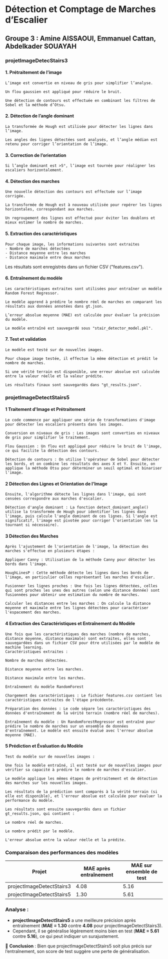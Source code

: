 #  Détection et Comptage de Marches d’Escalier
## Groupe 3 : Amine AISSAOUI, Emmanuel Cattan, Abdelkader SOUAYAH


### projetImageDetecStairs3

#### 1. Prétraitement de l’image

    L’image est convertie en niveau de gris pour simplifier l’analyse.

    Un flou gaussien est appliqué pour réduire le bruit.

    Une détection de contours est effectuée en combinant les filtres de Sobel et la méthode d’Otsu.

#### 2. Détection de l’angle dominant

    La transformée de Hough est utilisée pour détecter les lignes dans l’image.

    Les angles des lignes détectées sont analysés, et l’angle médian est retenu pour corriger l’orientation de l’image.

#### 3. Correction de l’orientation

    Si l’angle dominant est >5°, l’image est tournée pour réaligner les escaliers horizontalement.

#### 4. Détection des marches

    Une nouvelle détection des contours est effectuée sur l’image corrigée.

    La transformée de Hough est à nouveau utilisée pour repérer les lignes horizontales, correspondant aux marches.

    Un regroupement des lignes est effectué pour éviter les doublons et mieux estimer le nombre de marches.

#### 5. Extraction des caractéristiques

    Pour chaque image, les informations suivantes sont extraites
    - Nombre de marches détectées
    - Distance moyenne entre les marches
    - Distance maximale entre deux marches

Les résultats sont enregistrés dans un fichier CSV ("features.csv").
#### 6. Entraînement du modèle

    Les caractéristiques extraites sont utilisées pour entraîner un modèle Random Forest Regressor.

    Le modèle apprend à prédire le nombre réel de marches en comparant les résultats aux données annotées dans gt.json.

    L’erreur absolue moyenne (MAE) est calculée pour évaluer la précision du modèle.

    Le modèle entraîné est sauvegardé sous "stair_detector_model.pkl".

#### 7. Test et validation

    Le modèle est testé sur de nouvelles images.

    Pour chaque image testée, il effectue la même détection et prédit le nombre de marches.

    Si une vérité terrain est disponible, une erreur absolue est calculée entre la valeur réelle et la valeur prédite.

    Les résultats finaux sont sauvegardés dans "gt_results.json".

### projetImageDetectStairs5

#### 1 Traitement d'Image et Prétraitement

    Le code commence par appliquer une série de transformations d'image pour détecter les escaliers présents dans les images.

    Conversion en niveaux de gris : Les images sont converties en niveaux de gris pour simplifier le traitement.

    Flou Gaussien : Un flou est appliqué pour réduire le bruit de l'image, ce qui facilite la détection des contours.

    Détection de contours : On utilise l'opérateur de Sobel pour détecter les bords, et on combine les résultats des axes X et Y. Ensuite, on applique la méthode Otsu pour déterminer un seuil optimal et binariser l'image.

#### 2 Détection des Lignes et Orientation de l'Image

    Ensuite, l'algorithme détecte les lignes dans l'image, qui sont censées correspondre aux marches d'escalier.

    Détection d'angle dominant : La fonction detect_dominant_angle() utilise la transformée de Hough pour identifier les lignes dans l'image, puis calcule l'angle dominant de ces lignes. Si l'angle est significatif, l'image est pivotée pour corriger l'orientation (en la tournant si nécessaire).

#### 3 Détection des Marches

    Après l'ajustement de l'orientation de l'image, la détection des marches s'effectue en plusieurs étapes :

    Appliquer Canny : Utilisation de la méthode Canny pour détecter les bords dans l'image.

    HoughLinesP : Cette méthode détecte les lignes dans les bords de l'image, en particulier celles représentant les marches d'escalier.

    Fusionner les lignes proches : Une fois les lignes détectées, celles qui sont proches les unes des autres (selon une distance donnée) sont fusionnées pour obtenir une estimation du nombre de marches.

    Calculer les distances entre les marches : On calcule la distance moyenne et maximale entre les lignes détectées pour caractériser l'espacement des marches.

#### 4 Extraction des Caractéristiques et Entraînement du Modèle

    Une fois que les caractéristiques des marches (nombre de marches, distance moyenne, distance maximale) sont extraites, elles sont sauvegardées dans un fichier CSV pour être utilisées par le modèle de machine learning.
    Caractéristiques extraites :

    Nombre de marches détectées.

    Distance moyenne entre les marches.

    Distance maximale entre les marches.

    Entraînement du modèle RandomForest

    Chargement des caractéristiques : Le fichier features.csv contient les caractéristiques extraites de l'étape précédente.

    Préparation des données : Le code sépare les caractéristiques des données d'entraînement de la vérité terrain (nombre réel de marches).

    Entraînement du modèle : Un RandomForestRegressor est entraîné pour prédire le nombre de marches sur un ensemble de données d'entraînement. Le modèle est ensuite évalué avec l'erreur absolue moyenne (MAE).

#### 5 Prédiction et Évaluation du Modèle
    Test du modèle sur de nouvelles images :

    Une fois le modèle entraîné, il est testé sur de nouvelles images pour vérifier sa capacité à prédire le nombre de marches d'escalier.

    Le modèle applique les mêmes étapes de prétraitement et de détection des marches sur les nouvelles images.

    Les résultats de la prédiction sont comparés à la vérité terrain (si elle est disponible), et l'erreur absolue est calculée pour évaluer la performance du modèle.

    Les résultats sont ensuite sauvegardés dans un fichier gt_results.json, qui contient :

    Le nombre réel de marches.

    Le nombre prédit par le modèle.

    L'erreur absolue entre la valeur réelle et la prédite.

### Comparaison des performances des modèles

| Projet                        | MAE après entraînement | MAE sur ensemble de test |
|-------------------------------|------------------------|--------------------------|
| projectImageDetectStairs3     | 4.08                   | 5.16                     |
| projectImageDetectStairs5     | 1.30                   | 5.61                     |

###  Analyse :
- **projectImageDetectStairs5** a une meilleure précision après entraînement (**MAE = 1.30** contre **4.08** pour projectImageDetectStairs3).
- Cependant, il se généralise légèrement moins bien en test (**MAE = 5.61** contre **5.16**), ce qui peut indiquer un surajustement.

📌 **Conclusion** : Bien que projectImageDetectStairs5 soit plus précis sur l’entraînement, son score de test suggère une  perte de généralisation.
